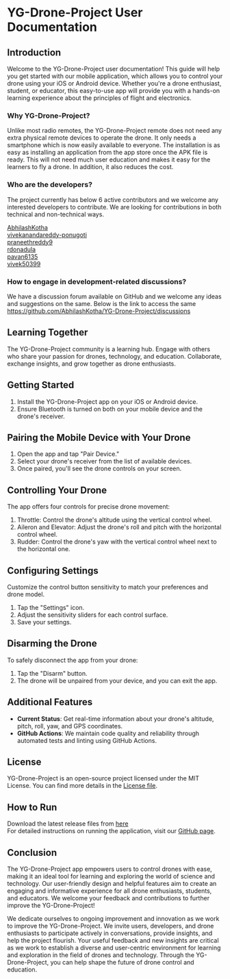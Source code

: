 # YG-Drone-Project User Documentation

## Introduction
Welcome to the YG-Drone-Project user documentation! This guide will help you get started with our mobile application, which allows you to control your drone using your iOS or Android device. Whether you're a drone enthusiast, student, or educator, this easy-to-use app will provide you with a hands-on learning experience about the principles of flight and electronics.

### Why YG-Drone-Project?
Unlike most radio remotes, the YG-Drone-Project remote does not need any extra physical remote devices to operate the drone. It only needs a smartphone which is now easily available to everyone. The installation is as easy as installing an application from the app store once the APK file is ready. This will not need much user education and makes it easy for the learners to fly a drone. In addition, it also reduces the cost.

### Who are the developers?
The project currently has below 6 active contributors and we welcome any interested developers to contribute. We are looking for contributions in both technical and non-technical ways. 

[AbhilashKotha](https://github.com/AbhilashKotha)  
[vivekanandareddy-ponugoti](https://github.com/vivekanandareddy-ponugoti)  
[praneethreddy9](https://github.com/praneethreddy9)  
[rdonadula](https://github.com/rdonadula)  
[pavan6135](https://github.com/pavan6135)  
[vivek50399](https://github.com/vivek50399)  

### How to engage in development-related discussions?
We have a discussion forum available on GitHub and we welcome any ideas and suggestions on the same. Below is the link to access the same https://github.com/AbhilashKotha/YG-Drone-Project/discussions

## Learning Together 
The YG-Drone-Project community is a learning hub. Engage with others who share your passion for drones, technology, and education. Collaborate, exchange insights, and grow together as drone enthusiasts.

## Getting Started
1. Install the YG-Drone-Project app on your iOS or Android device.
2. Ensure Bluetooth is turned on both on your mobile device and the drone's receiver.

## Pairing the Mobile Device with Your Drone
1. Open the app and tap "Pair Device."
2. Select your drone's receiver from the list of available devices.
3. Once paired, you'll see the drone controls on your screen.

## Controlling Your Drone
The app offers four controls for precise drone movement:
1. Throttle: Control the drone's altitude using the vertical control wheel.
2. Aileron and Elevator: Adjust the drone's roll and pitch with the horizontal control wheel.
3. Rudder: Control the drone's yaw with the vertical control wheel next to the horizontal one.

## Configuring Settings
Customize the control button sensitivity to match your preferences and drone model.
1. Tap the "Settings" icon.
2. Adjust the sensitivity sliders for each control surface.
3. Save your settings.

## Disarming the Drone
To safely disconnect the app from your drone:
1. Tap the "Disarm" button.
2. The drone will be unpaired from your device, and you can exit the app.

## Additional Features
- **Current Status**: Get real-time information about your drone's altitude, pitch, roll, yaw, and GPS coordinates.
- **GitHub Actions**: We maintain code quality and reliability through automated tests and linting using GitHub Actions.

## License
YG-Drone-Project is an open-source project licensed under the MIT License. You can find more details in the [License file](https://github.com/AbhilashKotha/YG-Drone-Project/blob/main/LICENSE.txt).

## How to Run
Download the latest release files from [here](https://github.com/AbhilashKotha/YG-Drone-Project/releases)  
For detailed instructions on running the application, visit our [GitHub page](https://github.com/AbhilashKotha/YG-Drone-Project/blob/main/how_to_run.md).

## Conclusion
The YG-Drone-Project app empowers users to control drones with ease, making it an ideal tool for learning and exploring the world of science and technology. Our user-friendly design and helpful features aim to create an engaging and informative experience for all drone enthusiasts, students, and educators. We welcome your feedback and contributions to further improve the YG-Drone-Project!

We dedicate ourselves to ongoing improvement and innovation as we work to improve the YG-Drone-Project. We invite users, developers, and drone enthusiasts to participate actively in conversations, provide insights, and help the project flourish. Your useful feedback and new insights are critical as we work to establish a diverse and user-centric environment for learning and exploration in the field of drones and technology. Through the YG-Drone-Project, you can help shape the future of drone control and education.